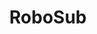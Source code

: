 ---
layout: comp
title: "RoboSub"
full-logo: "https://raw.githubusercontent.com/CabrilloRoboticsClub/cabrillorobotics.github.io/what-a-theme-test/assets/images/comps/robosub-logo.webp"
title-logo:
hero-bkg:  "https://raw.githubusercontent.com/CabrilloRoboticsClub/cabrillorobotics.github.io/what-a-theme-test/assets/images/comps/robosub-hero-bkg.webp"
description: "RoboSub is an international robotics competition in which teams compete to create Autonomous Underwater Vehicles (AUVs). These AUVs are completely unmanned, and must use sensor data to navigate and complete various tasks in a live competition. The competition tasks mirror real-world AUV missions, such as seafloor mapping and sonar localisation."
---